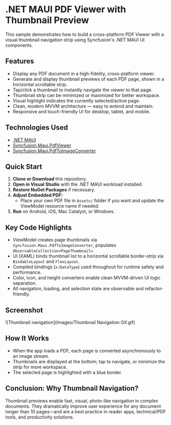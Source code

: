 # .NET MAUI PDF Viewer with Thumbnail Preview

This sample demonstrates how to build a cross-platform PDF Viewer with a visual thumbnail navigation strip using Syncfusion's .NET MAUI UI components.

## Features
- Display any PDF document in a high-fidelity, cross-platform viewer.
- Generate and display thumbnail previews of each PDF page, shown in a horizontal scrollable strip.
- Tap/click a thumbnail to instantly navigate the viewer to that page.
- Thumbnail strip can be minimized or maximized for better workspace.
- Visual highlight indicates the currently selected/active page.
- Clean, modern MVVM architecture — easy to extend and maintain.
- Responsive and touch-friendly UI for desktop, tablet, and mobile.

## Technologies Used
- [.NET MAUI](https://dotnet.microsoft.com/en-us/apps/maui)
- [Syncfusion.Maui.PdfViewer](https://www.syncfusion.com/maui-controls/pdf-viewer)
- [Syncfusion.Maui.PdfToImageConverter](https://www.syncfusion.com/maui-controls/pdf-to-image-converter)

## Quick Start

1. **Clone or Download** this repository.
2. **Open in Visual Studio** with the .NET MAUI workload installed.
3. **Restore NuGet Packages** if necessary.
4. **Adjust Embedded PDF:**
    - Place your own PDF file in `Assets/` folder if you want and update the ViewModel resource name if needed.
5. **Run** on Android, iOS, Mac Catalyst, or Windows.

## Key Code Highlights

- ViewModel creates page thumbnails via `Syncfusion.Maui.PdfToImageConverter`, populates `ObservableCollection<PageThumbnail>`.
- UI (XAML) binds thumbnail list to a horizontal scrollable border-strip via `BindableLayout` and `FlexLayout`.
- Compiled bindings (`x:DataType`) used throughout for runtime safety and performance.
- Color, icon, and height converters enable clean MVVM-driven UI logic separation.
- All navigation, loading, and selection state are observable and refactor-friendly.

## Screenshot
![Thumbnail navigation](Images/Thumbnail Navigation Gif.gif)

## How It Works
- When the app loads a PDF, each page is converted asynchronously to an image stream.
- Thumbnails are displayed at the bottom; tap to navigate, or minimize the strip for more workspace.
- The selected page is highlighted with a blue border.

## Conclusion: Why Thumbnail Navigation?
Thumbnail previews enable fast, visual, photo-like navigation in complex documents. They dramatically improve user experience for any document longer than 10 pages—and are a best practice in reader apps, technical/PDF tools, and productivity solutions.